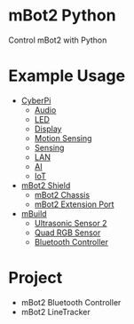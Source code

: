 # mBot2 Python
Control mBot2 with Python

# Example Usage

- [CyberPi](https://github.com/PerfecXX/Python-mBot2/tree/main/example/cyberpi)
  - [Audio](https://github.com/PerfecXX/Python-mBot2/tree/main/example/cyberpi/04-Audio)
  - [LED](https://github.com/PerfecXX/Python-mBot2/tree/main/example/cyberpi/01-RGB%20LED)
  - [Display](https://github.com/PerfecXX/Python-mBot2/tree/main/example/cyberpi/03-Display)
  - [Motion Sensing](https://github.com/PerfecXX/Python-mBot2/tree/main/example/cyberpi/05-Motion%20Sensing)
  - [Sensing](https://github.com/PerfecXX/Python-mBot2/tree/main/example/cyberpi/02-Sensing)
  - [LAN](https://github.com/PerfecXX/Python-mBot2/tree/main/example/cyberpi/07-LAN)
  - [AI](https://github.com/PerfecXX/Python-mBot2/tree/main/example/cyberpi/09-AI)
  - [IoT](https://github.com/PerfecXX/Python-mBot2/tree/main/example/cyberpi/08-Cloud)
- [mBot2 Shield](https://github.com/PerfecXX/Python-mBot2/tree/main/example/mBot2)
  - [mBot2 Chassis](https://github.com/PerfecXX/Python-mBot2/tree/main/example/mBot2/01-mBot2%20Chassis)
  - [mBot2 Extension Port](https://github.com/PerfecXX/Python-mBot2/tree/main/example/mBot2/02-mBot2%20Extension%20Port)
- [mBuild](https://github.com/PerfecXX/Python-mBot2/tree/main/example/mbuild)
  - [Ultrasonic Sensor 2](https://github.com/PerfecXX/Python-mBot2/tree/main/example/mbuild/01-Ultrasonic%20Sensor2)
  - [Quad RGB Sensor](https://github.com/PerfecXX/Python-mBot2/tree/main/example/mbuild/02-Quad%20RGB%20Sensor)
  - [Bluetooth Controller](https://github.com/PerfecXX/Python-mBot2/tree/main/example/gamepad)

 # Project

 - mBot2 Bluetooth Controller
 - mBot2 LineTracker 

